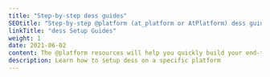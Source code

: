 ```yaml
---
title: "Step-by-step dess guides"
SEOtitle: "Step-by-step @platform (at_platform or AtPlatform) dess guides"
linkTitle: "dess Setup Guides"
weight: 1
date: 2021-06-02
content: The @platform resources will help you quickly build your end-to-end encrypted app
description: Learn how to setup dess on a specific platform
---
```

